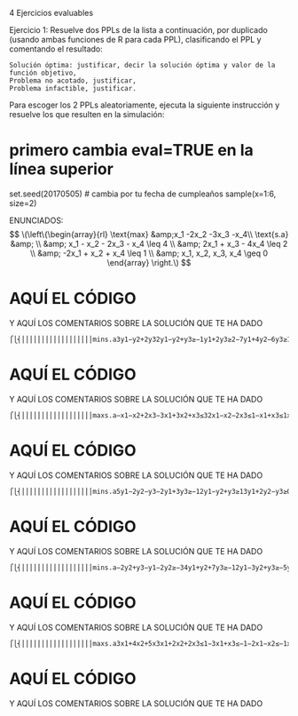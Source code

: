 4 Ejercicios evaluables

Ejercicio 1: Resuelve dos PPLs de la lista a continuación, por duplicado (usando ambas funciones de R para cada PPL), clasificando el PPL y comentando el resultado:

    Solución óptima: justificar, decir la solución óptima y valor de la función objetivo,
    Problema no acotado, justificar,
    Problema infactible, justificar.

Para escoger los 2 PPLs aleatoriamente, ejecuta la siguiente instrucción y resuelve los que resulten en la simulación:

# primero cambia eval=TRUE en la línea superior
set.seed(20170505) # cambia por tu fecha de cumpleaños
sample(x=1:6, size=2)

ENUNCIADOS:
$$
\(\left\{\begin{array}{rl} \text{max} &amp;x_1 -2x_2 -3x_3 -x_4\\ 
\text{s.a} &amp; \\ &amp; x_1 - x_2 - 2x_3 - x_4 \leq 4 \\ &amp; 2x_1 + x_3 - 4x_4 \leq 2 \\ &amp; -2x_1 + x_2 + x_4 \leq 1 \\ &amp; x_1, x_2, x_3, x_4 \geq 0 \end{array} \right.\)
$$


# AQUÍ EL CÓDIGO

Y AQUÍ LOS COMENTARIOS SOBRE LA SOLUCIÓN QUE TE HA DADO

    ⎧⎩⎨⎪⎪⎪⎪⎪⎪⎪⎪⎪⎪⎪⎪⎪⎪⎪⎪⎪⎪mins.a3y1−y2+2y32y1−y2+y3≥−1y1+2y3≥2−7y1+4y2−6y3≥1y1,y2,y3≥0

# AQUÍ EL CÓDIGO

Y AQUÍ LOS COMENTARIOS SOBRE LA SOLUCIÓN QUE TE HA DADO

    ⎧⎩⎨⎪⎪⎪⎪⎪⎪⎪⎪⎪⎪⎪⎪⎪⎪⎪⎪⎪⎪maxs.a−x1−x2+2x3−3x1+3x2+x3≤32x1−x2−2x3≤1−x1+x3≤1x1,x2,x3≥0

# AQUÍ EL CÓDIGO

Y AQUÍ LOS COMENTARIOS SOBRE LA SOLUCIÓN QUE TE HA DADO

    ⎧⎩⎨⎪⎪⎪⎪⎪⎪⎪⎪⎪⎪⎪⎪⎪⎪⎪⎪⎪⎪mins.a5y1−2y2−y3−2y1+3y3≥−12y1−y2+y3≥13y1+2y2−y3≥0y1,y2,y3≥0

# AQUÍ EL CÓDIGO

Y AQUÍ LOS COMENTARIOS SOBRE LA SOLUCIÓN QUE TE HA DADO

    ⎧⎩⎨⎪⎪⎪⎪⎪⎪⎪⎪⎪⎪⎪⎪⎪⎪⎪⎪⎪⎪mins.a−2y2+y3−y1−2y2≥−34y1+y2+7y3≥−12y1−3y2+y3≥−5y1,y2,y3≥0

# AQUÍ EL CÓDIGO

Y AQUÍ LOS COMENTARIOS SOBRE LA SOLUCIÓN QUE TE HA DADO

    ⎧⎩⎨⎪⎪⎪⎪⎪⎪⎪⎪⎪⎪⎪⎪⎪⎪⎪⎪⎪⎪maxs.a3x1+4x2+5x3x1+2x2+2x3≤1−3x1+x3≤−1−2x1−x2≤−1x1,x2,x3≥0

# AQUÍ EL CÓDIGO

Y AQUÍ LOS COMENTARIOS SOBRE LA SOLUCIÓN QUE TE HA DADO
